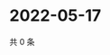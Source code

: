 # 2022-05-17

共 0 条

<!-- BEGIN WEIBO -->
<!-- 最后更新时间 Tue May 17 2022 18:14:54 GMT+0800 (China Standard Time) -->

<!-- END WEIBO -->
